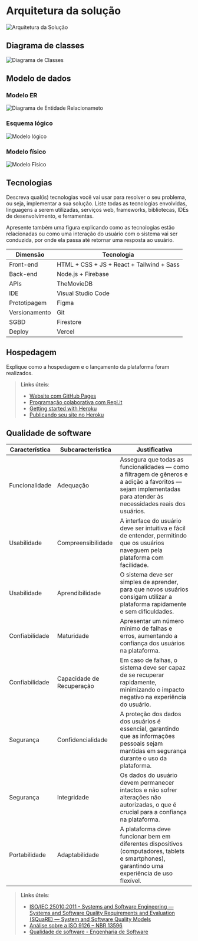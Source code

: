# Arquitetura da solução

![Arquitetura da Solução](images/ArquiteturaSolucaoPucflix.png)

## Diagrama de classes

![Diagrama de Classes](images/DiagramaClassesPucflix.png)

##  Modelo de dados

### Modelo ER

![Diagrama de Entidade Relacionameto](images/DERPucFlix.png)

### Esquema lógico

![Modelo lógico](images/EsquemaLogicoPucFlix.png)

### Modelo físico

![Modelo Físico](images/ModeloFisicoPucFlix.png)

## Tecnologias

Descreva qual(is) tecnologias você vai usar para resolver o seu problema, ou seja, implementar a sua solução. Liste todas as tecnologias envolvidas, linguagens a serem utilizadas, serviços web, frameworks, bibliotecas, IDEs de desenvolvimento, e ferramentas.

Apresente também uma figura explicando como as tecnologias estão relacionadas ou como uma interação do usuário com o sistema vai ser conduzida, por onde ela passa até retornar uma resposta ao usuário.


| **Dimensão**   | **Tecnologia**  |
| ---            | ---             |
| Front-end      | HTML + CSS + JS + React + Tailwind + Sass |
| Back-end       | Node.js + Firebase |
| APIs | TheMovieDB |
| IDE | Visual Studio Code|
| Prototipagem | Figma |
| Versionamento | Git |
| SGBD           | Firestore |
| Deploy         | Vercel |


## Hospedagem

Explique como a hospedagem e o lançamento da plataforma foram realizados.

> **Links úteis**:
> - [Website com GitHub Pages](https://pages.github.com/)
> - [Programação colaborativa com Repl.it](https://repl.it/)
> - [Getting started with Heroku](https://devcenter.heroku.com/start)
> - [Publicando seu site no Heroku](http://pythonclub.com.br/publicando-seu-hello-world-no-heroku.html)

## Qualidade de software

| **Característica**   | **Subcaracterística**  | **Justificativa**  |  
| ---            | ---             |  ---             |
| Funcionalidade | Adequação |Assegura que todas as funcionalidades — como a filtragem de gêneros e a adição a favoritos — sejam implementadas para atender às necessidades reais dos usuários.  |
| Usabilidade | Compreensibilidade |A interface do usuário deve ser intuitiva e fácil de entender, permitindo que os usuários naveguem pela plataforma com facilidade.|
| Usabilidade | Aprendibilidade |O sistema deve ser simples de aprender, para que novos usuários consigam utilizar a plataforma rapidamente e sem dificuldades. |
| Confiabilidade | Maturidade|Apresentar um número mínimo de falhas e erros, aumentando a confiança dos usuários na plataforma. |
| Confiabilidade | Capacidade de Recuperação |Em caso de falhas, o sistema deve ser capaz de se recuperar rapidamente, minimizando o impacto negativo na experiência do usuário.|
| Segurança | Confidencialidade |A proteção dos dados dos usuários é essencial, garantindo que as informações pessoais sejam mantidas em segurança durante o uso da plataforma.|
| Segurança| Integridade |Os dados do usuário devem permanecer intactos e não sofrer alterações não autorizadas, o que é crucial para a confiança na plataforma.|
| Portabilidade| Adaptabilidade |A plataforma deve funcionar bem em diferentes dispositivos (computadores, tablets e smartphones), garantindo uma experiência de uso flexível.|

> **Links úteis**:
> - [ISO/IEC 25010:2011 - Systems and Software Engineering — Systems and Software Quality Requirements and Evaluation (SQuaRE) — System and Software Quality Models](https://www.iso.org/standard/35733.html/)
> - [Análise sobre a ISO 9126 – NBR 13596](https://www.tiespecialistas.com.br/analise-sobre-iso-9126-nbr-13596/)
> - [Qualidade de software - Engenharia de Software](https://www.devmedia.com.br/qualidade-de-software-engenharia-de-software-29/18209)
